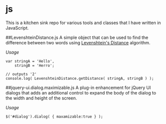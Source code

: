 js
==================
This is a kitchen sink repo for various tools and classes that I have written in JavaScript.

##LevenshteinDistance.js
A simple object that can be used to find the difference between two words using [Levenshtein's Distance](http://en.wikipedia.org/wiki/Levenshtein_distance) algorithm.

<i>Usage</i>

	var stringA = 'Hello',
	    stringB = 'Herro';
	
	// outputs '2' 
	console.log( LevenshteinDistance.getDistance( stringA, stringB ) );    


##jquery-ui.dialog.maximizable.js
A plug-in enhancement for jQuery UI dialogs that adds an additional control to expand the body of the dialog to the width and height of the screen.

<i>Usage</i>

	$('#dialog').dialog( { maxamizable:true } );
	
